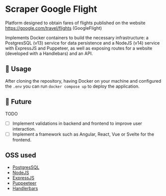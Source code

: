 # Scraper Google Flight

Platform designed to obtain fares of flights published on the website https://google.com/travel/flights (GoogleFlight)

Implements Docker containers to build the necessary infrastructure: a PostgresSQL (v13) service for data persistence and a NodeJS (v14) service with ExpressJS and Puppeteer, as well as exposing routes for a website (developed with a Handlebars) and an API.

## 🚀 Usage

After cloning the repository, having Docker on your machine and configured the `.env` you can run `docker compose up` to deploy the application.

## 🔮 Future

TODO

- [ ] Implement validations in backend and frontend to improve user interaction.
- [ ] Implement a framework such as Angular, React, Vue or Svelte for the frontend.

## OSS used

- [PostgresSQL](https://www.postgresql.org/)
- [NodeJS](https://nodejs.org/)
- [ExpressJS](https://expressjs.com)
- [Puppeeteer](https://pptr.dev/)
- [Handlerbars](https://handlebarsjs.com/)
